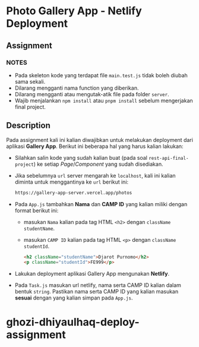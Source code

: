 # Photo Gallery App - Netlify Deployment

## Assignment

### NOTES

- Pada skeleton kode yang terdapat file `main.test.js` tidak boleh diubah sama sekali.
- Dilarang mengganti nama function yang diberikan.
- Dilarang mengganti atau mengutak-atik file pada folder `server`.
- Wajib menjalankan `npm install` atau `pnpm install` sebelum mengerjakan final project.

## Description

Pada assignment kali ini kalian diwajibkan untuk melakukan deployment dari aplikasi **Gallery App**. Berikut ini beberapa hal yang harus kalian lakukan:

- Silahkan salin kode yang sudah kalian buat (pada soal `rest-api-final-project`) ke setiap _Page_/_Component_ yang sudah disediakan.

- Jika sebelumnya `url` server mengarah ke `localhost`, kali ini kalian diminta untuk menggantinya ke `url` berikut ini:

  ```txt
  https://gallery-app-server.vercel.app/photos
  ```

- Pada `App.js` tambahkan **Nama** dan **CAMP ID** yang kalian miliki dengan format berikut ini:

  - masukan `Nama` kalian pada tag HTML `<h2>` dengan `className` `studentName`.
  - masukan `CAMP ID` kalian pada tag HTML `<p>` dengan `className` `studentId`.

    ```html
    <h2 className="studentName">Djarot Purnomo</h2>
    <p className="studentId">FE999</p>
    ```

- Lakukan deployment aplikasi Gallery App mengunakan **Netlify**.

- Pada `Task.js` masukan url netlify, nama serta CAMP ID kalian dalam bentuk `string`. Pastikan nama serta CAMP ID yang kalian masukan **sesuai** dengan yang kalian simpan pada `App.js`.
# ghozi-dhiyaulhaq-deploy-assignment
